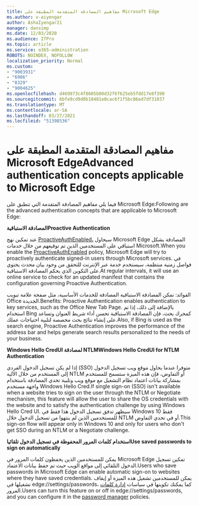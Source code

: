 ```yaml
---
title: مفاهيم المصادقة المتقدمة المطبقة على Microsoft Edge
ms.author: v-aiyengar
author: AshaIyengar21
manager: dansimp
ms.date: 12/03/2020
ms.audience: ITPro
ms.topic: article
ms.service: o365-administration
ROBOTS: NOINDEX, NOFOLLOW
localization_priority: Normal
ms.custom:
- "9003931"
- "6986"
- "8329"
- "9004625"
ms.openlocfilehash: d469973c4f8605b00d32f6f625eb5fdd17e8f390
ms.sourcegitcommit: 6bfe9cd9d0b18481e0cac6f1f5bc86ed7df31037
ms.translationtype: MT
ms.contentlocale: ar-SA
ms.lasthandoff: 03/27/2021
ms.locfileid: "51398536"
---
```

# <a name="advanced-authentication-concepts-applicable-to-microsoft-edge"></a><span data-ttu-id="e7157-102">مفاهيم المصادقة المتقدمة المطبقة على Microsoft Edge</span><span class="sxs-lookup"><span data-stu-id="e7157-102">Advanced authentication concepts applicable to Microsoft Edge</span></span>

<span data-ttu-id="e7157-103">فيما يلي مفاهيم المصادقة المتقدمة التي تنطبق على Microsoft Edge:</span><span class="sxs-lookup"><span data-stu-id="e7157-103">Following are the advanced authentication concepts that are applicable to Microsoft Edge:</span></span>

<span data-ttu-id="e7157-104">**المصادقة الاستباقية**</span><span class="sxs-lookup"><span data-stu-id="e7157-104">**Proactive Authentication**</span></span>

<span data-ttu-id="e7157-105">عند تمكين نهج [ProactiveAuthEnabled،](https://go.microsoft.com/fwlink/?linkid=2134621) سيحاول Microsoft Edge المصادقة بشكل استباقي على المستخدمين الذين تم توقيعهم من خلال خدمات Microsoft.</span><span class="sxs-lookup"><span data-stu-id="e7157-105">When you enable the [ProactiveAuthEnabled](https://go.microsoft.com/fwlink/?linkid=2134621) policy, Microsoft Edge will try to proactively authenticate signed-in users through Microsoft services.</span></span> <span data-ttu-id="e7157-106">في فواصل زمنية منتظمة، سيستخدم خدمة عبر الإنترنت للتحقق من وجود بيان محدث يحتوي على التكوين الذي يحكم المصادقة الاستباقية.</span><span class="sxs-lookup"><span data-stu-id="e7157-106">At regular intervals, it will use an online service to check for an updated manifest that contains the configuration governing Proactive Authentication.</span></span>

<span data-ttu-id="e7157-107">الفوائد: تمكن المصادقة الاستباقية المصادقة للخدمات الأساسية، مثل صفحة علامة تبويب Office الجديدة.</span><span class="sxs-lookup"><span data-stu-id="e7157-107">Benefits: Proactive Authentication enables authentication to key services, such as the Office New Tab Page.</span></span> <span data-ttu-id="e7157-108">بالإضافة إلى ذلك، إذا تم استخدام Bing كمحرك بحث، فإن المصادقة الاستباقية تحسن أداء شريط العنوان وتساعد على إنشاء نتائج بحث مخصصة لتلبية احتياجات عملك.</span><span class="sxs-lookup"><span data-stu-id="e7157-108">Also, if Bing is used as the search engine, Proactive Authentication improves the performance of the address bar and helps generate search results personalized to the needs of your business.</span></span>

<span data-ttu-id="e7157-109">**Windows Hello CredUI لمصادقة NTLM**</span><span class="sxs-lookup"><span data-stu-id="e7157-109">**Windows Hello CredUI for NTLM Authentication**</span></span>

<span data-ttu-id="e7157-110">إذا لم يكن تسجيل الدخول الفردي (SSO) متوفرا عندما يحاول موقع ويب تسجيل الدخول إلى المستخدم من خلال الآلية NTLM أو التفاوض، فإن هذه الميزة ستسمح للمستخدم بمشاركة بيانات اعتماد نظام التشغيل مع موقع ويب وتلبية تحدي المصادقة باستخدام واجهة مستخدم Windows Hello Cred.</span><span class="sxs-lookup"><span data-stu-id="e7157-110">If single sign-on (SSO) isn't available when a website tries to sign on the user through the NTLM or Negotiate mechanism, this feature will allow the user to share the OS credentials with the website and to satisfy the authentication challenge by using Windows Hello Cred UI.</span></span> <span data-ttu-id="e7157-111">سيظهر تدفق تسجيل الدخول هذا فقط في Windows 10 فقط للمستخدمين الذين لم ينتهوا من تسجيل الدخول خلال NTLM أو في تحدي التفاوض.</span><span class="sxs-lookup"><span data-stu-id="e7157-111">This sign-on flow will appear only in Windows 10 and only for users who don't get SSO during an NTLM or a Negotiate challenge.</span></span>

<span data-ttu-id="e7157-112">**استخدام كلمات المرور المحفوظة في تسجيل الدخول تلقائيا**</span><span class="sxs-lookup"><span data-stu-id="e7157-112">**Use saved passwords to sign on automatically**</span></span>

<span data-ttu-id="e7157-113">يمكن للمستخدمين الذين يحفظون كلمات المرور في Microsoft Edge تمكين تسجيل الدخول التلقائي إلى مواقع الويب حيث تم حفظ بيانات الاعتماد.</span><span class="sxs-lookup"><span data-stu-id="e7157-113">Users who save passwords in Microsoft Edge can enable automatic sign-on to websites where they have saved credentials.</span></span> <span data-ttu-id="e7157-114">يمكن للمستخدمين تشغيل هذه الميزة أو إيقاف تشغيلها في edge://settings/passwords، كما يمكنك تكوينها في سياسات [إدارة كلمات](https://go.microsoft.com/fwlink/?linkid=2134622) المرور.</span><span class="sxs-lookup"><span data-stu-id="e7157-114">Users can turn this feature on or off in edge://settings/passwords, and you can configure it in the [password manager](https://go.microsoft.com/fwlink/?linkid=2134622) policies.</span></span>
